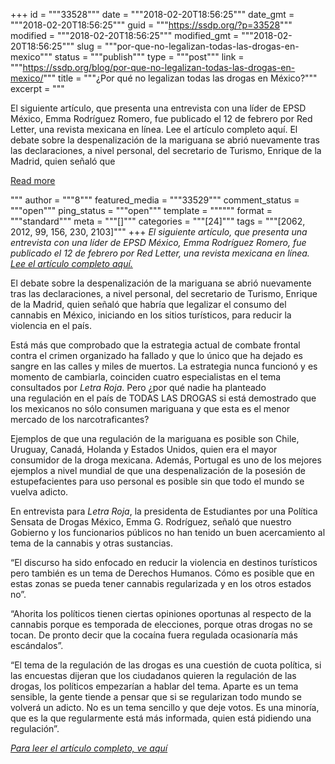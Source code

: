 +++
id = """33528"""
date = """2018-02-20T18:56:25"""
date_gmt = """2018-02-20T18:56:25"""
guid = """https://ssdp.org/?p=33528"""
modified = """2018-02-20T18:56:25"""
modified_gmt = """2018-02-20T18:56:25"""
slug = """por-que-no-legalizan-todas-las-drogas-en-mexico"""
status = """publish"""
type = """post"""
link = """https://ssdp.org/blog/por-que-no-legalizan-todas-las-drogas-en-mexico/"""
title = """¿Por qué no legalizan todas las drogas en México?"""
excerpt = """<p>El siguiente artículo, que presenta una entrevista con una líder de EPSD México, Emma Rodríguez Romero, fue publicado el 12 de febrero por Red Letter, una revista mexicana en línea. Lee el artículo completo aquí. El debate sobre la despenalización de la mariguana se abrió nuevamente tras las declaraciones, a nivel personal, del secretario de Turismo, Enrique de la Madrid, quien señaló que</p>
<div class="h10"></div>
<p><a class="more-link2 flat" href="https://ssdp.org/blog/por-que-no-legalizan-todas-las-drogas-en-mexico/">Read more</a></p>
"""
author = """8"""
featured_media = """33529"""
comment_status = """open"""
ping_status = """open"""
template = """"""
format = """standard"""
meta = """[]"""
categories = """[24]"""
tags = """[2062, 2012, 99, 156, 230, 2103]"""
+++
<em>El siguiente artículo, que presenta una entrevista con una líder de EPSD México, Emma Rodríguez Romero, fue publicado el 12 de febrero por Red Letter, una revista mexicana en línea. <a href="http://www.letraroja.com/legalizan-todas-las-drogas-en-mexico/">Lee el artículo completo aquí.</a></em>

El debate sobre la despenalización de la mariguana se abrió nuevamente tras las declaraciones, a nivel personal, del secretario de Turismo, Enrique de la Madrid, quien señaló que habría que legalizar el consumo del cannabis en México, iniciando en los sitios turísticos, para reducir la violencia en el país.

Está más que comprobado que la estrategia actual de combate frontal contra el crimen organizado ha fallado y que lo único que ha dejado es sangre en las calles y miles de muertos. La estrategia nunca funcionó y es momento de cambiarla, coinciden cuatro especialistas en el tema consultados por <em>Letra Roja</em>. Pero ¿por qué nadie ha planteado una regulación en el país de TODAS LAS DROGAS si está demostrado que los mexicanos no sólo consumen mariguana y que esta es el menor mercado de los narcotraficantes?

Ejemplos de que una regulación de la mariguana es posible son Chile, Uruguay, Canadá, Holanda y Estados Unidos, quien era el mayor consumidor de la droga mexicana. Además, Portugal es uno de los mejores ejemplos a nivel mundial de que una despenalización de la posesión de estupefacientes para uso personal es posible sin que todo el mundo se vuelva adicto.

En entrevista para <em>Letra Roja</em>, la presidenta de Estudiantes por una Política Sensata de Drogas México, Emma G. Rodríguez, señaló que nuestro Gobierno y los funcionarios públicos no han tenido un buen acercamiento al tema de la cannabis y otras sustancias.

“El discurso ha sido enfocado en reducir la violencia en destinos turísticos pero también es un tema de Derechos Humanos. Cómo es posible que en estas zonas se pueda tener cannabis regularizada y en los otros estados no”.

“Ahorita los políticos tienen ciertas opiniones oportunas al respecto de la cannabis porque es temporada de elecciones, porque otras drogas no se tocan. De pronto decir que la cocaína fuera regulada ocasionaría más escándalos”.

“El tema de la regulación de las drogas es una cuestión de cuota política, si las encuestas dijeran que los ciudadanos quieren la regulación de las drogas, los políticos empezarían a hablar del tema. Aparte es un tema sensible, la gente tiende a pensar que si se regularizan todo mundo se volverá un adicto. No es un tema sencillo y que deje votos. Es una minoría, que es la que regularmente está más informada, quien está pidiendo una regulación”.

<a href="http://www.letraroja.com/legalizan-todas-las-drogas-en-mexico/"><em>Para leer el artículo completo, ve aquí</em></a>

